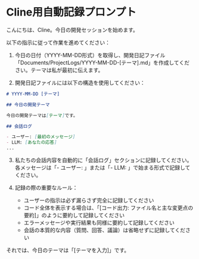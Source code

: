 # Cline用自動記録プロンプト

こんにちは、Cline。今日の開発セッションを始めます。

以下の指示に従って作業を進めてください：

1. 今日の日付（YYYY-MM-DD形式）を取得し、開発日記ファイル「Documents/ProjectLogs/YYYY-MM-DD-[テーマ].md」を作成してください。テーマは私が最初に伝えます。

2. 開発日記ファイルには以下の構造を使用してください：
```markdown
# YYYY-MM-DD [テーマ]

## 今日の開発テーマ

今日の開発テーマは[テーマ]です。

## 会話ログ

- ユーザー: [最初のメッセージ]
- LLM: [あなたの応答]
...
```

3. 私たちの会話内容を自動的に「会話ログ」セクションに記録してください。各メッセージは「- ユーザー: 」または「- LLM: 」で始まる形式で記録してください。

4. 記録の際の重要なルール：
   - ユーザーの指示は必ず漏らさず完全に記録してください
   - コード全体を表示する場合は、「[コード出力: ファイル名と主な変更点の要約]」のように要約して記録してください
   - エラーメッセージや実行結果も同様に要約して記録してください
   - 会話の本質的な内容（質問、回答、議論）は省略せずに記録してください

それでは、今日のテーマは「[テーマを入力]」です。 